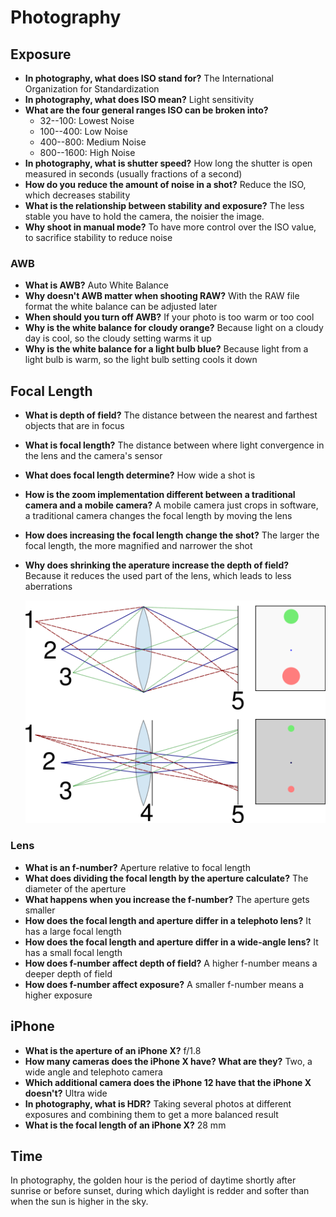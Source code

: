 # Photography

## Exposure

- **In photography, what does ISO stand for?** The International Organization for Standardization
- **In photography, what does ISO mean?** Light sensitivity
- **What are the four general ranges ISO can be broken into?**
    - 32--100: Lowest Noise
    - 100--400: Low Noise
    - 400--800: Medium Noise
    - 800--1600: High Noise
- **In photography, what is shutter speed?** How long the shutter is open measured in seconds (usually fractions of a second)
- **How do you reduce the amount of noise in a shot?** Reduce the ISO, which decreases stability
- **What is the relationship between stability and exposure?** The less stable you have to hold the camera, the noisier the image.
- **Why shoot in manual mode?** To have more control over the ISO value, to sacrifice stability to reduce noise

### AWB

- **What is AWB?** Auto White Balance
- **Why doesn't AWB matter when shooting RAW?** With the RAW file format the white balance can be adjusted later
- **When should you turn off AWB?** If your photo is too warm or too cool
- **Why is the white balance for cloudy orange?** Because light on a cloudy day is cool, so the cloudy setting warms it up
- **Why is the white balance for a light bulb blue?** Because light from a light bulb is warm, so the light bulb setting cools it down

## Focal Length

- **What is depth of field?** The distance between the nearest and farthest objects that are in focus
- **What is focal length?** The distance between where light convergence in the lens and the camera's sensor
- **What does focal length determine?** How wide a shot is
- **How is the zoom implementation different between a traditional camera and a mobile camera?** A mobile camera just crops in software, a traditional camera changes the focal length by moving the lens
- **How does increasing the focal length change the shot?** The larger the focal length, the more magnified and narrower the shot
- **Why does shrinking the aperature increase the depth of field?** Because it reduces the used part of the lens, which leads to less aberrations

    ![Aperature and Depth of Field](assets/photography/aperature-and-depth-of-field.png)

### Lens

- **What is an f-number?** Aperture relative to focal length
- **What does dividing the focal length by the aperture calculate?** The diameter of the aperture
- **What happens when you increase the f-number?** The aperture gets smaller
- **How does the focal length and aperture differ in a telephoto lens?** It has a large focal length
- **How does the focal length and aperture differ in a wide-angle lens?** It has a small focal length
- **How does f-number affect depth of field?** A higher f-number means a deeper depth of field
- **How does f-number affect exposure?** A smaller f-number means a higher exposure

## iPhone

- **What is the aperture of an iPhone X?** f/1.8
- **How many cameras does the iPhone X have? What are they?** Two, a wide angle and telephoto camera
- **Which additional camera does the iPhone 12 have that the iPhone X doesn't?** Ultra wide
- **In photography, what is HDR?** Taking several photos at different exposures and combining them to get a more balanced result
- **What is the focal length of an iPhone X?** 28 mm

## Time

In photography, the golden hour is the period of daytime shortly after sunrise or before sunset, during which daylight is redder and softer than when the sun is higher in the sky.

